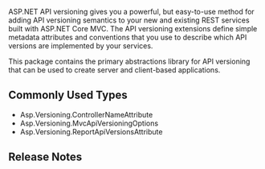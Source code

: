 ﻿ASP.NET API versioning gives you a powerful, but easy-to-use method for adding API versioning semantics to your new
and existing REST services built with ASP.NET Core MVC. The API versioning extensions define simple metadata attributes
and conventions that you use to describe which API versions are implemented by your services.

This package contains the primary abstractions library for API versioning that can be used to create server and
client-based applications.

## Commonly Used Types

- Asp.Versioning.ControllerNameAttribute
- Asp.Versioning.MvcApiVersioningOptions
- Asp.Versioning.ReportApiVersionsAttribute

## Release Notes

